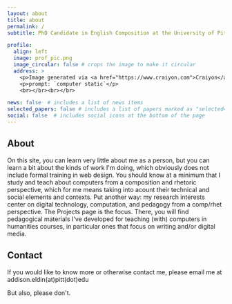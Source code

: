 ```yaml
---
layout: about
title: about
permalink: /
subtitle: PhD Candidate in English Composition at the University of Pittsburgh

profile:
  align: left
  image: prof_pic.png
  image_circular: false # crops the image to make it circular
  address: >
    <p>Image generated via <a href="https://www.craiyon.com">Craiyon</a></p>
    <p>prompt: `computer static`</p>
    <br></br><br></br>

news: false  # includes a list of news items
selected_papers: false # includes a list of papers marked as "selected={true}"
social: false  # includes social icons at the bottom of the page
---
```

## About
On this site, you can learn very little about me as a person, but you can learn a bit about the kinds of work I'm doing, which obviously does not include formal training in web design.
You should know at a minimum that I study and teach about computers from a composition and rhetoric perspective, which for me means taking into acount their technical and social elements and contexts. Put another way: my research interests center on digital technology, computation, and pedagogy from a comp/rhet perspective.
The Projects page is the focus. There, you will find pedagogical materials I've developed for teaching (with) computers in humanities courses, in particular ones that focus on writing and/or digital media.

## Contact
If you would like to know more or otherwise contact me, please email me at addison.eldin(at)pitt(dot)edu

But also, please don't.